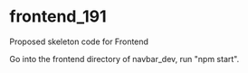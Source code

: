 # frontend_191
Proposed skeleton code for Frontend 

Go into the frontend directory of navbar_dev, run "npm start".
